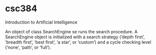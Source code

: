 # csc384
Introduction to Artificial Intelligence

An object of class SearchEngine se runs the search procedure. A SearchEngine object is initialized
with a search strategy (‘depth first’, ‘breadth first’, ‘best first’, ‘a star’, or ‘custom’) and a cycle
checking level (‘none’, ‘path’, or ‘full’).

